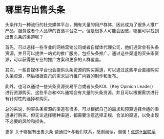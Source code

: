 # 哪里有出售头条

头条作为一种流行的社交媒体平台，拥有大量的用户群体，因此成为了很多人推广产品、服务或者个人品牌的首选平台之一。但是很多人可能会困惑，哪里可以找到出售头条的渠道呢？

首先，可以选择一些专业的网络营销公司或者自媒体代理公司，他们通常会有头条资源，并且可以提供一站式的推广服务，包括头条推广。通过这些渠道购买头条资源，可以获得更专业的推广方案和更多的人群覆盖。

其次，一些自媒体平台也会提供头条资源的购买渠道，可以通过这些平台直接购买头条资源，然后根据自己的需求进行推广内容的制作和发布。

此外，也可以通过一些头条资源交易平台或者头条KOL（Key Opinion Leader）进行资源购买，这些平台和KOL通常会有大量的头条资源，并且可以根据需求进行有针对性的选择和购买。

总的来说，购买头条资源的渠道有很多，可以根据自己的需求和预算选择合适的渠道进行购买。但无论选择哪种渠道，都需要注意选择正规、合法的渠道，以免出现不必要的风险和损失。

更多 关于哪里有出售头条 请通过✈与我们联系，感谢阅读，谢谢！[点这✈里联系](https://ads.k02.cc)
